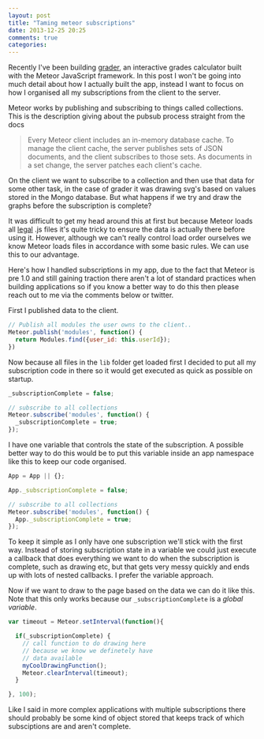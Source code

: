 ```yaml
---
layout: post
title: "Taming meteor subscriptions"
date: 2013-12-25 20:25
comments: true
categories:
---
```


Recently I've been building [grader](http://grader.meteor.com), an interactive grades calculator built with the Meteor JavaScript framework.
In this post I won't be going into much detail about how I actually built the app, instead I want to focus on how I organised all my subscriptions from the
client to the server.

Meteor works by publishing and subscribing to things called collections. This is the description giving about the pubsub process straight from the docs

> Every Meteor client includes an in-memory database cache. To manage the client cache, the server publishes sets of JSON documents, and the client
> subscribes to those sets. As documents in a set change, the server patches each client's cache.

On the client we want to subscribe to a collection and then use that data for some other task, in the case of grader it was drawing svg's
based on values stored in the Mongo database. But what happens if we try and draw the graphs before the subscription is complete?

It was difficult to get my head around this at first but because Meteor loads all [legal](http://docs.meteor.com/#structuringyourapp) .js files it's quite tricky to ensure
the data is actually there before using it. However, although we can't really control load order ourselves we know Meteor loads
files in accordance with some basic rules. We can use this to our advantage.

Here's how I handled subscriptions in my app, due to the fact that Meteor is pre 1.0 and still gaining traction there aren't a lot of
standard practices when building applications so if you know a better way to do this then please reach out to me via the comments below
or twitter.

First I published data to the client.

``` javascript server/publish.js
// Publish all modules the user owns to the client..
Meteor.publish('modules', function() {
  return Modules.find({user_id: this.userId});
})
```

Now because all files in the `lib` folder get loaded first I decided to put all my subscription code in there so it would get executed as quick
as possible on startup.

``` javascript client/lib/subscribe.js
_subscriptionComplete = false;

// subscribe to all collections
Meteor.subscribe('modules', function() {
  _subscriptionComplete = true;
});
```

I have one variable that controls the state of the subscription. A possible better way to do this would be to put this variable inside an app namespace
like this to keep our code organised.

``` javascript client/lib/subscribe.js
App = App || {};

App._subscriptionComplete = false;

// subscribe to all collections
Meteor.subscribe('modules', function() {
  App._subscriptionComplete = true;
});
```

To keep it simple as I only have one subscription we'll stick with the first way. Instead of storing subscription state in a variable we could
just execute a callback that does everything we want to do when the subscription is complete, such as drawing etc, but that gets very messy quickly and ends
up with lots of nested callbacks. I prefer the variable approach.

Now if we want to draw to the page based on the data we can do it like this. Note that this only works because our `_subscriptionComplete` is a *global
variable*.

``` javascript
var timeout = Meteor.setInterval(function(){

  if(_subscriptionComplete) {
    // call function to do drawing here
    // because we know we definetely have
    // data available
    myCoolDrawingFunction();
    Meteor.clearInterval(timeout);
  }

}, 100);
```

Like I said in more complex applications with multiple subscriptions there should probably be some kind of object stored that keeps
track of which subsciptions are and aren't complete.




